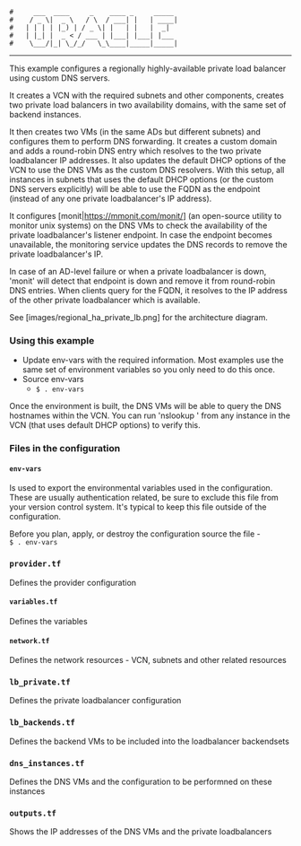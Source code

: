     #     ___  ____     _    ____ _     _____
    #    / _ \|  _ \   / \  / ___| |   | ____|
    #   | | | | |_) | / _ \| |   | |   |  _|
    #   | |_| |  _ < / ___ | |___| |___| |___
    #    \___/|_| \_/_/   \_\____|_____|_____|
***
This example configures a regionally highly-available private load balancer using custom DNS servers.

It creates a VCN with the required subnets and other components, creates two private load balancers in two availability domains, with the same set of backend instances. 

It then creates two VMs (in the same ADs but different subnets) and configures them to perform DNS forwarding. It creates a custom domain and adds a round-robin DNS entry which resolves to the two private loadbalancer IP addresses. It also updates the default DHCP options of the VCN to use the DNS VMs as the custom DNS resolvers. With this setup, all instances in subnets that uses the default DHCP options (or the custom DNS servers explicitly) will be able to use the FQDN as the endpoint (instead of any one private loadbalancer's IP address). 

It configures [monit|https://mmonit.com/monit/] (an open-source utility to monitor unix systems) on the DNS VMs to check the availability of the private loadbalancer's listener endpoint. In case the endpoint becomes unavailable, the monitoring service updates the DNS records to remove the private loadbalancer's IP. 

In case of an AD-level failure or when a private loadbalancer is down, 'monit' will detect that endpoint is down and remove it from round-robin DNS entries. When clients query for the FQDN, it resolves to the IP address of the other private loadbalancer which is available. 

See [images/regional_ha_private_lb.png] for the architecture diagram.


### Using this example
* Update env-vars with the required information. Most examples use the same set of environment variables so you only need to do this once.
* Source env-vars
  * `$ . env-vars`

Once the environment is built, the DNS VMs will be able to query the DNS hostnames within the VCN. You can run 'nslookup <fqdn-of-the-app>' from any instance in the VCN (that uses default DHCP options) to verify this. 

### Files in the configuration

#### `env-vars`
Is used to export the environmental variables used in the configuration. These are usually authentication related, be sure to exclude this file from your version control system. It's typical to keep this file outside of the configuration.

Before you plan, apply, or destroy the configuration source the file -  
`$ . env-vars`

### `provider.tf`
Defines the provider configuration

#### `variables.tf`
Defines the variables

#### `network.tf`
Defines the network resources - VCN, subnets and other related resources

### `lb_private.tf`
Defines the private loadbalancer configuration

### `lb_backends.tf`
Defines the backend VMs to be included into the loadbalancer backendsets

### `dns_instances.tf`
Defines the DNS VMs and the configuration to be performned on these instances

### `outputs.tf`
Shows the IP addresses of the DNS VMs and the private loadbalancers 

